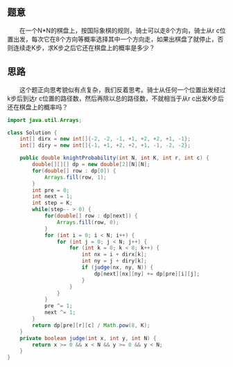 ## 题意
　　在一个N*N的棋盘上，按国际象棋的规则，骑士可以走8个方向，骑士从r c位置出发，每次它在8个方向等概率选择其中一个方向走，如果出棋盘了就停止，否则连续走K步，求K步之后它还在棋盘上的概率是多少？    
## 思路
　　这个题正向思考貌似有点复杂，我们反着思考。骑士从任何一个位置出发经过k步后到达r c位置的路径数，然后再除以总的路径数，不就相当于从r c出发K步后还在棋盘上的概率吗？  
```java
import java.util.Arrays;

class Solution {
    int[] dirx = new int[]{-2, -2, -1, +1, +2, +2, +1, -1};
    int[] diry = new int[]{-1, +1, +2, +2, +1, -1, -2, -2};

    public double knightProbability(int N, int K, int r, int c) {
        double[][][] dp = new double[2][N][N];
        for(double[] row : dp[0]) {
            Arrays.fill(row, 1);
        }
        int pre = 0;
        int next = 1;
        int step = K;
        while(step-- > 0) {
            for(double[] row : dp[next]) {
                Arrays.fill(row, 0);
            }
            for (int i = 0; i < N; i++) {
                for (int j = 0; j < N; j++) {
                    for (int k = 0; k < 8; k++) {
                        int nx = i + dirx[k];
                        int ny = j + diry[k];
                        if (judge(nx, ny, N)) {
                            dp[next][nx][ny] += dp[pre][i][j];
                        }
                    }
                }
            }
            pre ^= 1;
            next ^= 1;
        }
        return dp[pre][r][c] / Math.pow(8, K);
    }
    private boolean judge(int x, int y, int N) {
        return x >= 0 && x < N && y >= 0 && y < N;
    }
}
```
